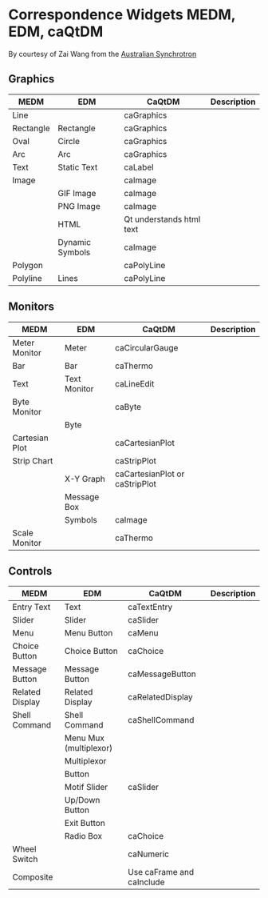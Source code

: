# Correspondence Widgets MEDM, EDM, caQtDM
By courtesy of Zai Wang from the [Australian Synchrotron](http://synchrotron.org.au)


## Graphics

|MEDM|EDM|CaQtDM|Description|
|---|---|---|---|
|Line| |caGraphics| |
|Rectangle|Rectangle|caGraphics| |
|Oval|Circle|caGraphics| |
|Arc|Arc|caGraphics| |
|Text|Static Text|caLabel| |
|Image| |caImage| |
| |GIF Image|caImage| |
| |PNG Image|caImage| |
| |HTML|Qt understands html text| |
| |Dynamic Symbols|caImage| |
|Polygon| |caPolyLine| |
|Polyline|Lines|caPolyLine| |


## Monitors

|MEDM|EDM|CaQtDM|Description|
|---|---|---|---|
|Meter Monitor|Meter|caCircularGauge| |
|Bar|Bar|caThermo| |
|Text|Text Monitor|caLineEdit| |
|Byte Monitor| |caByte| |
| |Byte| | |
|Cartesian Plot| |caCartesianPlot| |
|Strip Chart| |caStripPlot| |
| |X-Y Graph|caCartesianPlot or caStripPlot| |
| |Message Box| | |
| |Symbols|caImage| |
|Scale Monitor| |caThermo| |


## Controls

|MEDM|EDM|CaQtDM|Description|
|---|---|---|---|
|Entry Text|Text|caTextEntry| |
|Slider|Slider|caSlider| |
|Menu|Menu Button|caMenu| |
|Choice Button|Choice Button|caChoice| |
|Message Button|Message Button|caMessageButton| |
|Related Display|Related Display|caRelatedDisplay| |
|Shell Command|Shell Command|caShellCommand| |
| |Menu Mux (multiplexor)| | |
| |Multiplexor| | |
| |Button| | |
| |Motif Slider|caSlider| |
| |Up/Down Button| | |
| |Exit Button| | |
| |Radio Box|caChoice| |
|Wheel Switch| |caNumeric| |
|Composite| |Use caFrame and caInclude| |
